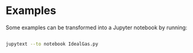 Examples
========

Some examples can be transformed into a Jupyter notebook by running: 

```bash

jupytext --to notebook IdealGas.py

```
